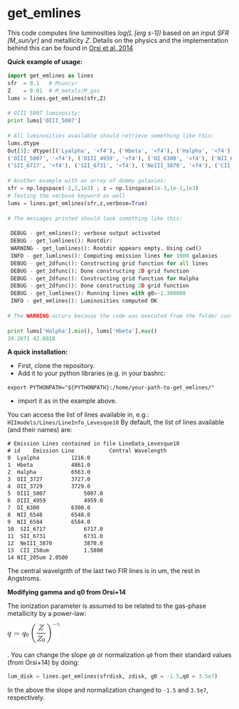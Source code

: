 # get_emlines

This code computes line luminosities *log(L [erg s-1])* based on an input *SFR [M_sun/yr]* and metallicity *Z*. Details on the physics and the implementation behind this can be found in [Orsi et al. 2014](http://adsabs.harvard.edu/abs/2014MNRAS.443..799O)


**Quick example of usage:**
```python
import get_emlines as lines
sfr  = 0.1   # Msun/yr
Z    = 0.01  # M_metals/M_gas 
lums = lines.get_emlines(sfr,Z)

# OIII 5007 luminosity:
print lums['OIII_5007']

# All luminosities available should retrieve something like this:
lums.dtype
Out[3]: dtype([('Lyalpha', '<f4'), ('Hbeta', '<f4'), ('Halpha', '<f4'), ('OII_3727', '<f4'), ('OII_3729', '<f4'), 
('OIII_5007', '<f4'), ('OIII_4959', '<f4'), ('OI_6300', '<f4'), ('NII_6548', '<f4'), ('NII_6584', '<f4'), 
('SII_6717', '<f4'), ('SII_6731', '<f4'), ('NeIII_3870', '<f4'), ('CII_158um', '<f4'), ('NII_205um', '<f4')])

# Another example with an array of dummy galaxies:
sfr = np.logspace(-2,2,1e3) ; z = np.linspace(1e-3,1e-1,1e3)
# Testing the verbose keyword as well
lums = lines.get_emlines(sfr,z,verbose=True)

# The messages printed should look something like this:

 DEBUG - get_emlines(): verbose output activated
 DEBUG - get_lumlines(): Rootdir:
 WARNING - get_lumlines(): Rootdir appears empty. Using cwd()
 INFO - get_lumlines(): Computing emission lines for 1000 galaxies
 DEBUG - get_2dfunc(): Constructing grid function for all lines
 DEBUG - get_2dfunc(): Done constructing 2D grid function
 DEBUG - get_2dfunc(): Constructing grid function for Halpha
 DEBUG - get_2dfunc(): Done constructing 2D grid function
 DEBUG - get_lumlines(): Running lines with g0=-1.300000
 INFO - get_emlines(): Luminosities computed OK

# The WARNING occurs because the code was executed from the folder containing get_emlines(). This is harmless.

print lums['Halpha'].min(), lums['Hbeta'].max()
39.2671 42.8018

```


**A quick installation:**

- First, clone the repository.
- Add it to your python libraries (e.g. in your bashrc:

`export PYTHONPATH="${PYTHONPATH}:/home/your-path-to-get_emlines/"`

- import it as in the example above.




You can access the list of lines available in, e.g.: 
`HIImodels/Lines/LineInfo_Levesque10`
By default, the list of lines available (and their names) are:

```
# Emission Lines contained in file LineData_Levesque10
# id	Emission Line			Central Wavelength
0  Lyalpha			1216.0
1  Hbeta			4861.0
2  Halpha			6563.0
3  OII_3727			3727.0
4  OII_3729			3729.0
5  OIII_5007			5007.0
6  OIII_4959			4959.0
7  OI_6300			6300.0
8  NII_6548			6548.0
9  NII_6584			6584.0
10  SII_6717			6717.0
11  SII_6731			6731.0
12  NeIII_3870			3870.0
13  CII_158um			1.5800
14 NII_205um 2.0500
```
The central wavelgnth of the last two FIR lines is in um, the rest in Angstroms.

**Modifying gamma and q0 from Orsi+14**

The ionization parameter is assumed to be related to the gas-phase metallicity by a power-law:

![Alt Text](https://github.com/aaorsi/get_emlines/blob/master/eq_gif.gif)


. You can change the slope `g0` or normalization `q0` from their standard values (from Orsi+14) by doing:
```python
lum_disk = lines.get_emlines(sfrdisk, zdisk, g0 = -1.5,q0 = 3.5e7)
```
In the above the slope and normalization changed to `-1.5` and `3.5e7`, respectively.


